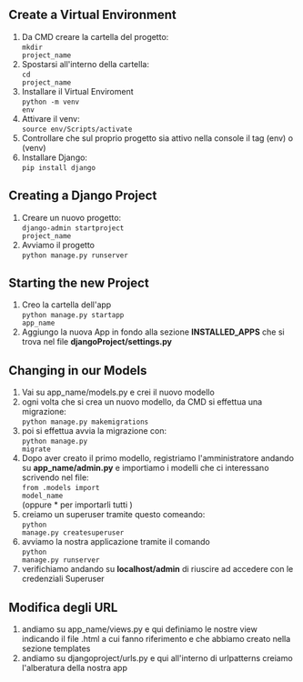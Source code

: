 ## Create a Virtual Environment
1. Da CMD creare la cartella del progetto:<br> <code>mkdir project_name</code>
2. Spostarsi all'interno della cartella: <br><code>cd project_name</code>
3. Installare il Virtual Enviroment<br> <code>python -m venv env</code>
4. Attivare il venv:<br> <code>source env/Scripts/activate</code>
5. Controllare che sul proprio progetto sia attivo nella console il tag (env) o (venv)
6. Installare Django:<br> <code>pip install django</code>

## Creating a Django Project
1. Creare un nuovo progetto: <br><code>django-admin startproject project_name</code>
2. Avviamo il progetto <br><code>python manage.py runserver</code>

## Starting the new Project
1. Creo la cartella dell'app <br><code>python manage.py startapp app_name</code>
2. Aggiungo la nuova App in fondo alla sezione <b>INSTALLED_APPS</b> che si trova nel file <b>djangoProject/settings.py</b>

## Changing in our Models
1. Vai su app_name/models.py e crei il nuovo modello
2. ogni volta che si crea un nuovo modello, da CMD si effettua una migrazione: <br><code>python manage.py makemigrations</code>
3. poi si effettua avvia la migrazione con: <br> <code>python manage.py migrate</code>
4. Dopo aver creato il primo modello, registriamo l'amministratore andando su <b>app_name/admin.py</b> e importiamo i modelli che ci interessano scrivendo nel file:<br> <code>from .models import model_name</code> <br>(oppure * per importarli tutti ) 
5. creiamo un superuser tramite questo comeando: <br><code>python manage.py createsuperuser</code>
6. avviamo la nostra applicazione tramite il comando <br><code>python manage.py runserver</code>
7. verifichiamo andando su <b>localhost/admin</b> di riuscire ad accedere con le credenziali Superuser

## Modifica degli URL
1. andiamo su app_name/views.py e qui definiamo le nostre view indicando il file .html a cui fanno riferimento e che abbiamo creato nella sezione templates
2. andiamo su djangoproject/urls.py e qui all'interno di urlpatterns creiamo l'alberatura della nostra app



